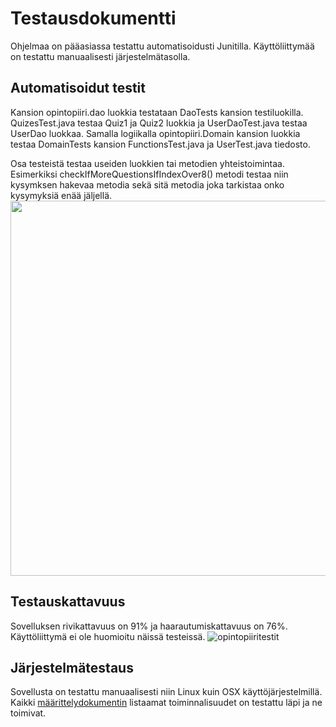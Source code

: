 
# Testausdokumentti

Ohjelmaa on pääasiassa testattu automatisoidusti Junitilla. Käyttöliittymää on testattu manuaalisesti järjestelmätasolla. 

## Automatisoidut testit

Kansion opintopiiri.dao luokkia testataan DaoTests kansion testiluokilla. QuizesTest.java testaa Quiz1 ja Quiz2 luokkia ja UserDaoTest.java testaa UserDao luokkaa. Samalla logiikalla opintopiiri.Domain kansion luokkia testaa DomainTests kansion FunctionsTest.java ja UserTest.java tiedosto.

Osa testeistä testaa useiden luokkien tai metodien yhteistoimintaa. Esimerkiksi checkIfMoreQuestionsIfIndexOver8() metodi testaa niin kysymksen hakevaa metodia sekä sitä metodia joka tarkistaa onko kysymyksiä enää jäljellä.
<img src="https://user-images.githubusercontent.com/80842633/118359578-c9c34a80-b58c-11eb-964a-5eff4a801579.png" width="600">


## Testauskattavuus
Sovelluksen rivikattavuus on 91% ja haarautumiskattavuus on 76%. Käyttöliittymä ei ole huomioitu näissä testeissä.
![opintopiiritestit](https://user-images.githubusercontent.com/80842633/118362912-7bb54380-b59a-11eb-9f61-c5c01cdc8137.png)

## Järjestelmätestaus
Sovellusta on testattu manuaalisesti niin Linux kuin OSX käyttöjärjestelmillä. Kaikki [määrittelydokumentin](https://github.com/sanikemppainen/ot-harjoitustyo/blob/main/dokumentaatio/M%C3%A4%C3%A4rittelydokumentti.md) listaamat toiminnalisuudet on testattu läpi ja ne toimivat. 
